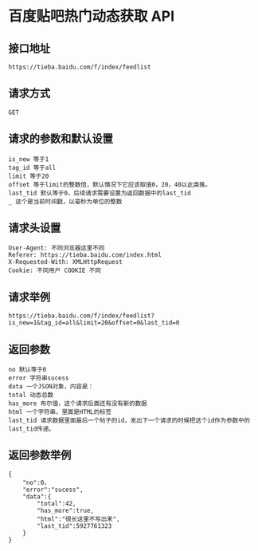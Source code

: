 # 百度贴吧热门动态获取 API

## 接口地址

    https://tieba.baidu.com/f/index/feedlist

## 请求方式

    GET

## 请求的参数和默认设置

    is_new 等于1
    tag_id 等于all
    limit 等于20
    offset 等于limit的整数倍，默认情况下它应该取值0，20，40以此类推。
    last_tid 默认等于0，后续请求需要设置为返回数据中的last_tid
    _ 这个是当前时间戳，以毫秒为单位的整数

## 请求头设置

    User-Agent: 不同浏览器这里不同
    Referer: https://tieba.baidu.com/index.html
    X-Requested-With: XMLHttpRequest
    Cookie: 不同用户 COOKIE 不同

## 请求举例

    https://tieba.baidu.com/f/index/feedlist?is_new=1&tag_id=all&limit=20&offset=0&last_tid=0

## 返回参数

    no 默认等于0
    error 字符串sucess
    data 一个JSON对象，内容是：
    total 动态总数
    has_more 布尔值，这个请求后面还有没有新的数据
    html 一个字符串，里面是HTML的标签
    last_tid 请求数据里面最后一个帖子的id，发出下一个请求的时候把这个id作为参数中的last_tid传递。

## 返回参数举例

    {
        "no":0，
        "error":"sucess",
        "data":{
            "total":42,
            "has_more":true,
            "html":"很长这里不写出来",
            "last_tid":5927761323
        }
    }